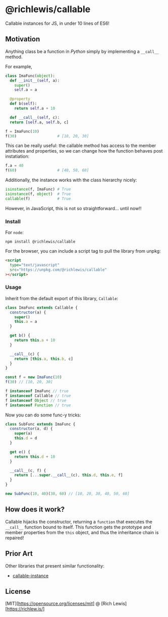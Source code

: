 # @richlewis/callable

Callable instances for JS, in under 10 lines of ES6!

## Motivation

Anything class be a function in _Python_ simply by implementing a `__call__` method.

For example,

```python
class ImaFunc(object):
  def __init__(self, a):
    super()
    self.a = a

  @property
  def b(self):
    return self.a + 10

  def __call__(self, c):
  return [self.a, self.b, c]

f = ImaFunc(10)
f(30)                  # [10, 20, 30]
```

This can be really useful: the callable method has access to the member attributes and properties, so we can change how the function behaves post instatiation:

```python
f.a = 40
f(60)                  # [40, 50, 60]
```

Additionally, the instance works with the class hierarchy nicely:

```python
isinstance(f, ImaFunc) # True
isinstance(f, object)  # True
callable(f)            # True
```

However, in JavaScript, this is not so straightforward... until now!!

### Install

For `node`:

```shell
npm install @richlewis/callable
```

For the browser, you can include a script tag to pull the library from unpkg:

```html
<script
  type="text/javascript"
  src="https://unpkg.com/@richlewis/callable"
></script>
```

### Usage

Inherit from the default export of this library, `Callable`:

```javascript
class ImaFunc extends Callable {
  constructor(a) {
    super()
    this.a = a
  }

  get b() {
    return this.a + 10
  }

  __call__(c) {
    return [this.a, this.b, c]
  }
}

const f = new ImaFunc(10)
f(30) // [10, 20, 30]

f instanceof ImaFunc // true
f instanceof Callable // true
f instanceof Object // true
f instanceof Function // true
```

Now you can do some func-y tricks:

```javascript
class SubFunc extends ImaFunc {
  constructor(a, d) {
    super(a)
    this.d = d
  }

  get e() {
    return this.d + 10
  }

  __call__(c, f) {
    return [...super.__call__(c), this.d, this.e, f]
  }
}

new SubFunc(10, 40)(30, 60) // [10, 20, 30, 40, 50, 60]
```

## How does it work?

Callable hijacks the constructor, returning a `function` that executes the `__call__` function bound to itself.
This function gets the prototype and member properties from the `this` object, and thus the inheritance chain is repaired!

## Prior Art

Other libraries that present similar functionality:

- [callable-instance](https://www.npmjs.com/package/callable-instance)

## License

[MIT][https://opensource.org/licenses/mit] @ [Rich Lewis][https://richlew.is/]
